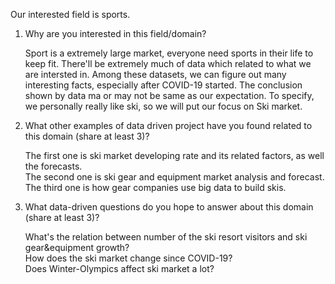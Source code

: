 Our interested field is sports.

1. Why are you interested in this field/domain?

	Sport is a extremely large market, everyone need sports in their life to keep fit. There'll be extremely much of data which related to what we are intersted in. Among these datasets, we can figure out many interesting facts, especially after COVID-19 started. The conclusion shown by data ma or may not be same as our expectation. To specify, we personally really like ski, so we will put our focus on Ski market.

2. What other examples of data driven project have you found related to this domain (share at least 3)?

	The first one is ski market developing rate and its related factors, as well the forecasts.  
	The second one is ski gear and equipment market analysis and forecast.  
	The third one is how gear companies use big data to build skis.  
	

3. What data-driven questions do you hope to answer about this domain (share at least 3)?

	What's the relation between number of the ski resort visitors and ski gear&equipment growth?  
	How does the ski market change since COVID-19?  
	Does Winter-Olympics affect ski market a lot?  
